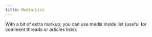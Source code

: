 ```yaml
---
title: Media List
---
```


With a bit of extra markup, you can use media inside list (useful for comment threads or articles lists).